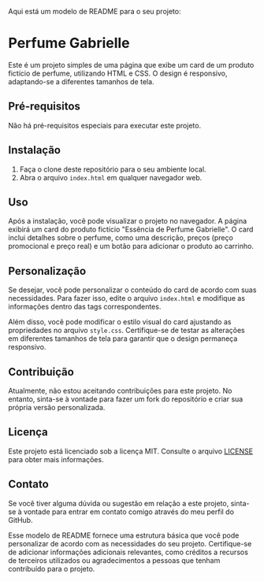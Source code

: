 Aqui está um modelo de README para o seu projeto:

# Perfume Gabrielle

Este é um projeto simples de uma página que exibe um card de um produto fictício de perfume, utilizando HTML e CSS. O design é responsivo, adaptando-se a diferentes tamanhos de tela.

## Pré-requisitos

Não há pré-requisitos especiais para executar este projeto.

## Instalação

1. Faça o clone deste repositório para o seu ambiente local.
2. Abra o arquivo `index.html` em qualquer navegador web.

## Uso

Após a instalação, você pode visualizar o projeto no navegador. A página exibirá um card do produto fictício "Essência de Perfume Gabrielle". O card inclui detalhes sobre o perfume, como uma descrição, preços (preço promocional e preço real) e um botão para adicionar o produto ao carrinho.

## Personalização

Se desejar, você pode personalizar o conteúdo do card de acordo com suas necessidades. Para fazer isso, edite o arquivo `index.html` e modifique as informações dentro das tags correspondentes.

Além disso, você pode modificar o estilo visual do card ajustando as propriedades no arquivo `style.css`. Certifique-se de testar as alterações em diferentes tamanhos de tela para garantir que o design permaneça responsivo.

## Contribuição

Atualmente, não estou aceitando contribuições para este projeto. No entanto, sinta-se à vontade para fazer um fork do repositório e criar sua própria versão personalizada.

## Licença

Este projeto está licenciado sob a licença MIT. Consulte o arquivo [LICENSE](LICENSE) para obter mais informações.

## Contato

Se você tiver alguma dúvida ou sugestão em relação a este projeto, sinta-se à vontade para entrar em contato comigo através do meu perfil do GitHub.

Esse modelo de README fornece uma estrutura básica que você pode personalizar de acordo com as necessidades do seu projeto. Certifique-se de adicionar informações adicionais relevantes, como créditos a recursos de terceiros utilizados ou agradecimentos a pessoas que tenham contribuído para o projeto.